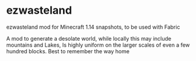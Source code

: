 # ezwasteland
ezwasteland mod for Minecraft 1.14 snapshots, to be used with Fabric

A mod to generate a desolate world, while locally this may include mountains and Lakes,
Is highly uniform on the larger scales of even a few hundred blocks.  Best to remember
the way home